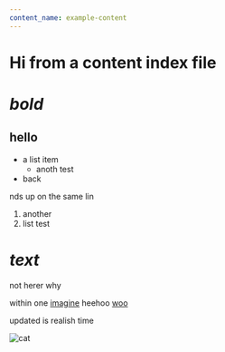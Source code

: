 ```yaml
---
content_name: example-content
---
```

# Hi from a content index file

# ***bold***

## hello  

- a list item
  - anoth test
- back

nds up on the same lin 

1. another
2. list
test
# ***text***
not herer
why

within one [imagine](/first-try) heehoo [woo](/woo)



updated is realish time

![cat](https://images.pexels.com/photos/20787/pexels-photo.jpg?cs=srgb&dl=pexels-kmerriman-20787.jpg&fm=jpg)